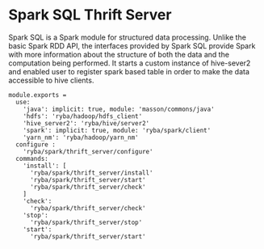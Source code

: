 
# Spark SQL Thrift Server

Spark SQL is a Spark module for structured data processing. 
Unlike the basic Spark RDD API, the interfaces provided by Spark SQL provide Spark 
with more information about the structure of both the data and the computation being performed. 
It starts a custom instance of hive-sever2 and enabled user to register spark based table
in order to make the data accessible to hive clients.

    module.exports =
      use:
        'java': implicit: true, module: 'masson/commons/java'
        'hdfs': 'ryba/hadoop/hdfs_client'
        'hive_server2': 'ryba/hive/server2'
        'spark': implicit: true, module: 'ryba/spark/client'
        'yarn_nm': 'ryba/hadoop/yarn_nm'
      configure :
        'ryba/spark/thrift_server/configure'
      commands:
        'install': [
          'ryba/spark/thrift_server/install'
          'ryba/spark/thrift_server/start'
          'ryba/spark/thrift_server/check'
        ]
        'check':
          'ryba/spark/thrift_server/check'
        'stop':
          'ryba/spark/thrift_server/stop'
        'start':
          'ryba/spark/thrift_server/start'
